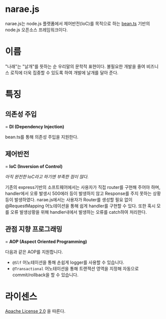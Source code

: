 # narae.js

narae.js는 node.js 플랫폼에서 제어반전(IoC)를 목적으로 하는 [bean.ts](https://github.com/jc-lab/bean.ts) 기반의 node.js 오픈소스 프레임워크이다.


# 이름

"나래"는 "날개"를 뜻하는 순 우리말의 문학적 표현이다. 불필요한 개발을 줄여 비즈니스 로직에 더욱 집중할 수 있도록 하여 개발에 날개를 달아 준다.

# 특징

## 의존성 주입

= **DI (Dependency Injection)**

bean.ts를 통해 의존성 주입을 지원한다.

## 제어반전

= **IoC (Inversion of Control)**

*아직 완전한 IoC라고 하기엔 부족한 점이 많다.*

기존의 express기반의 소프트웨어에서는 사용자가 직접 router를 구현해 주어야 하며, handler에서 오류 발생시 500에러 등이 발생하지 않고 Response를 주지 못하는 상황 등이 발생하였다.
narae.js에서는 사용자가 Router를 생성할 필요 없이 @RequestMapping 어노테이션을 통해 쉽게 handler를 구현할 수 있다.
또한 혹시 모를 오류 발생상황을 위해 handler내에서 발생하는 오류를 catch하여 처리한다.

## 관점 지향 프로그래밍

= **AOP (Aspect Oriented Programming)**

다음과 같은 AOP를 지원합니다.
* `@Slf` 어노테이션을 통해 손쉽게 logger를 사용할 수 있습니다.
* `@Transactional` 어노테이션을 통해 트랜잭션 영역을 지정해 자동으로 commit/rollback을 할 수 있습니다.

# 라이센스

[Apache License 2.0](LICENSE) 을 따른다.

